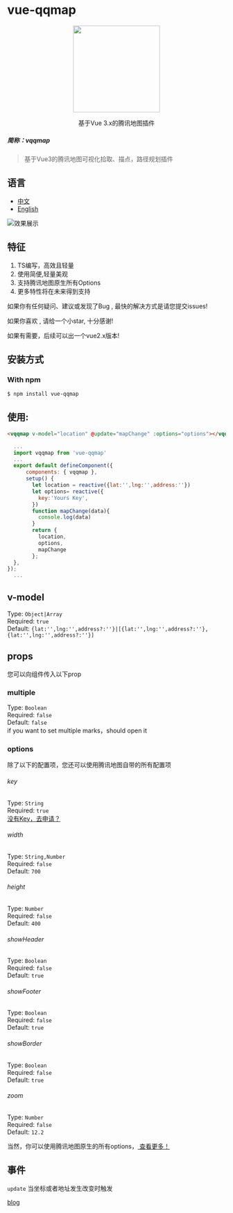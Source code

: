 # vue-qqmap
<p align="center">
  <img src="http://static.cutetool.cn/vqqmap-logo.png" width="200px">
</p>
<p align="center">基于Vue 3.x的腾讯地图插件</p>

#####  简称：vqqmap
> 基于Vue3的腾讯地图可视化拾取、描点，路径规划插件<br>
## 语言

- [中文](https://github.com/cuteCloud/vue-qqmap/blob/master/README.md)
- [English](https://github.com/cuteCloud/vue-qqmap/blob/master/README.en.md)


![效果展示](https://static.only1314.cn/public/images/vqqmap01.jpg "效果展示")

## 特征
1. TS编写，高效且轻量
2. 使用简便,轻量美观
2. 支持腾讯地图原生所有Options
3. 更多特性将在未来得到支持

<p>如果你有任何疑问、建议或发现了Bug , 最快的解决方式是请您提交issues!</p>
<p>如果你喜欢 , 请给一个小star, 十分感谢!</p>
<p>如果有需要，后续可以出一个vue2.x版本!</p>


## 安装方式
### With npm
``` bash
$ npm install vue-qqmap
```

## 使用:
``` html
<vqqmap v-model="location" @update="mapChange" :options="options"></vqqmap>
```
``` js
  ...
  import vqqmap from 'vue-qqmap'
  ...
  export default defineComponent({
      components: { vqqmap },
      setup() {
        let location = reactive({lat:'',lng:'',address:''})
        let options= reactive({
          key:'Yours Key',
        })
        function mapChange(data){
          console.log(data)
        }
        return {
          location,
          options,
          mapChange
        };
  },
});
  ...
```

## **v-model**
Type: `Object|Array`<br>
Required: `true`<br>
Default: `{lat:'',lng:'',address?:''}|[{lat:'',lng:'',address?:''},{lat:'',lng:'',address?:''}]`<br>

## **props**

您可以向组件传入以下prop

### multiple
Type: `Boolean`<br>
Required: `false`<br>
Default: `false`<br>
if you want to set multiple  marks，should open it

### options
除了以下的配置项，您还可以使用腾讯地图自带的所有配置项
###### key
Type: `String`<br>
Required: `true`<br>
[没有Key，去申请？](https://lbs.qq.com/)

###### width
Type: `String,Number`<br>
Required: `false`<br>
Default: `700`<br>

###### height
Type: `Number`<br>
Required: `false`<br>
Default: `400`<br>

###### showHeader
Type: `Boolean`<br>
Required: `false`<br>
Default: `true`<br>

###### showFooter
Type: `Boolean`<br>
Required: `false`<br>
Default: `true`<br>

###### showBorder
Type: `Boolean`<br>
Required: `false`<br>
Default: `true`<br>

###### zoom
Type: `Number`<br>
Required: `false`<br>
Default: `12.2`<br>

当然，你可以使用腾讯地图原生的所有options，[ 查看更多！ ](https://lbs.qq.com/webApi/javascriptGL/glDoc/docIndexMap#2)

## **事件**
`update` 当坐标或者地址发生改变时触发

[blog](https://blog.only1314.cn/)
